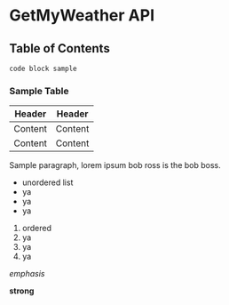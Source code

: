 # GetMyWeather API

## Table of Contents

```
code block sample
```

### Sample Table
Header | Header
--------|------
Content | Content
Content | Content

Sample paragraph, lorem ipsum bob ross is the bob boss.

- unordered list
- ya
- ya
- ya

1. ordered
2. ya
3. ya
4. ya

*emphasis*

**strong**






